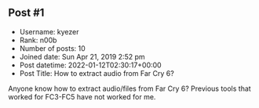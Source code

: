 ## Post #1
- Username: kyezer
- Rank: n00b
- Number of posts: 10
- Joined date: Sun Apr 21, 2019 2:52 pm
- Post datetime: 2022-01-12T02:30:17+00:00
- Post Title: How to extract audio from Far Cry 6?

Anyone know how to extract audio/files from Far Cry 6? Previous tools that worked for FC3-FC5 have not worked for me.

